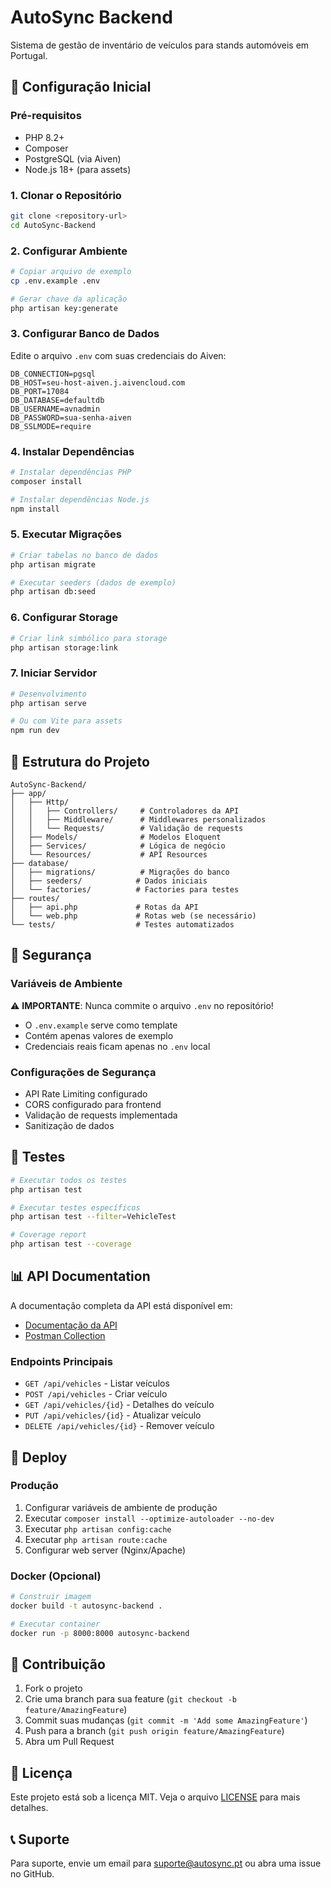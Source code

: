 # AutoSync Backend

Sistema de gestão de inventário de veículos para stands automóveis em Portugal.

## 🚀 Configuração Inicial

### Pré-requisitos

- PHP 8.2+
- Composer
- PostgreSQL (via Aiven)
- Node.js 18+ (para assets)

### 1. Clonar o Repositório

```bash
git clone <repository-url>
cd AutoSync-Backend
```

### 2. Configurar Ambiente

```bash
# Copiar arquivo de exemplo
cp .env.example .env

# Gerar chave da aplicação
php artisan key:generate
```

### 3. Configurar Banco de Dados

Edite o arquivo `.env` com suas credenciais do Aiven:

```env
DB_CONNECTION=pgsql
DB_HOST=seu-host-aiven.j.aivencloud.com
DB_PORT=17084
DB_DATABASE=defaultdb
DB_USERNAME=avnadmin
DB_PASSWORD=sua-senha-aiven
DB_SSLMODE=require
```

### 4. Instalar Dependências

```bash
# Instalar dependências PHP
composer install

# Instalar dependências Node.js
npm install
```

### 5. Executar Migrações

```bash
# Criar tabelas no banco de dados
php artisan migrate

# Executar seeders (dados de exemplo)
php artisan db:seed
```

### 6. Configurar Storage

```bash
# Criar link simbólico para storage
php artisan storage:link
```

### 7. Iniciar Servidor

```bash
# Desenvolvimento
php artisan serve

# Ou com Vite para assets
npm run dev
```

## 📁 Estrutura do Projeto

```
AutoSync-Backend/
├── app/
│   ├── Http/
│   │   ├── Controllers/     # Controladores da API
│   │   ├── Middleware/      # Middlewares personalizados
│   │   └── Requests/        # Validação de requests
│   ├── Models/              # Modelos Eloquent
│   ├── Services/            # Lógica de negócio
│   └── Resources/           # API Resources
├── database/
│   ├── migrations/          # Migrações do banco
│   ├── seeders/            # Dados iniciais
│   └── factories/          # Factories para testes
├── routes/
│   ├── api.php             # Rotas da API
│   └── web.php             # Rotas web (se necessário)
└── tests/                  # Testes automatizados
```

## 🔐 Segurança

### Variáveis de Ambiente

⚠️ **IMPORTANTE**: Nunca commite o arquivo `.env` no repositório!

- O `.env.example` serve como template
- Contém apenas valores de exemplo
- Credenciais reais ficam apenas no `.env` local

### Configurações de Segurança

- API Rate Limiting configurado
- CORS configurado para frontend
- Validação de requests implementada
- Sanitização de dados

## 🧪 Testes

```bash
# Executar todos os testes
php artisan test

# Executar testes específicos
php artisan test --filter=VehicleTest

# Coverage report
php artisan test --coverage
```

## 📊 API Documentation

A documentação completa da API está disponível em:
- [Documentação da API](./docs/API.md)
- [Postman Collection](./docs/postman_collection.json)

### Endpoints Principais

- `GET /api/vehicles` - Listar veículos
- `POST /api/vehicles` - Criar veículo
- `GET /api/vehicles/{id}` - Detalhes do veículo
- `PUT /api/vehicles/{id}` - Atualizar veículo
- `DELETE /api/vehicles/{id}` - Remover veículo

## 🚀 Deploy

### Produção

1. Configurar variáveis de ambiente de produção
2. Executar `composer install --optimize-autoloader --no-dev`
3. Executar `php artisan config:cache`
4. Executar `php artisan route:cache`
5. Configurar web server (Nginx/Apache)

### Docker (Opcional)

```bash
# Construir imagem
docker build -t autosync-backend .

# Executar container
docker run -p 8000:8000 autosync-backend
```

## 🤝 Contribuição

1. Fork o projeto
2. Crie uma branch para sua feature (`git checkout -b feature/AmazingFeature`)
3. Commit suas mudanças (`git commit -m 'Add some AmazingFeature'`)
4. Push para a branch (`git push origin feature/AmazingFeature`)
5. Abra um Pull Request

## 📝 Licença

Este projeto está sob a licença MIT. Veja o arquivo [LICENSE](LICENSE) para mais detalhes.

## 📞 Suporte

Para suporte, envie um email para suporte@autosync.pt ou abra uma issue no GitHub.
